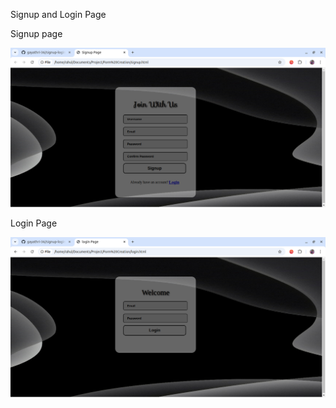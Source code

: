 Signup and Login Page

Signup page

![alt image](https://github.com/gayathri-36/signup-loginpage/blob/0cc9effdb5dc95291ea4282fe49482dfb7069694/Signup%20page)

Login Page

![alt image](https://github.com/gayathri-36/signup-loginpage/blob/2d29c571605661e1fb918f437bbaa3f373051a72/Login%20page)
